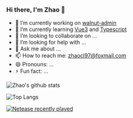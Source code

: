 ### Hi there, I'm Zhao 👋

- 🔭 I’m currently working on [walnut-admin](https://github.com/Zhaocl1997/walnut-admin-client)
- 🌱 I’m currently learning [Vue3](https://v3.vuejs.org/) and [Typescript](https://www.typescriptlang.org/)
- 👯 I’m looking to collaborate on ...
- 🤔 I’m looking for help with ...
- 💬 Ask me about ...
- 📫 How to reach me: zhaocl97@foxmail.com
- 😄 Pronouns: ...
- ⚡ Fun fact: ...

![Zhao's github stats](https://github-readme-stats.vercel.app/api?username=Zhaocl1997&show_icons=true&theme=vue)

![Top Langs](https://github-readme-stats.vercel.app/api/top-langs/?username=Zhaocl1997)

[![Netease recently played](https://netease-recent-profile.vercel.app/?id=106198510)](https://netease-recent-profile.vercel.app/?id=106198510)


<!--
**Zhaocl1997/Zhaocl1997** is a ✨ _special_ ✨ repository because its `README.md` (this file) appears on your GitHub profile.
-->
